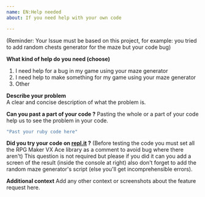 ```yaml
---
name: EN:Help needed
about: If you need help with your own code

---
```


(Reminder: Your Issue must be based on this project, for example: you tried to add random chests generator for the maze but your code bug)  
  
**What kind of help do you need (choose)**  
1. I need help for a bug in my game using your maze generator  
2. I need help to make something for my game using your maze generator  
3. Other  
  
**Describe your problem**  
A clear and concise description of what the problem is.  

**Can you past a part of your code ?**
Pasting the whole or a part of your code help us to see the problem in your code.
```ruby
"Past your ruby code here"
```

**Did you try your code on [repl.it](https://repl.it/repls/KnottyMountainousNumbers) ?**
(Before testing the code you must set all the RPG Maker VX Ace library as a comment to avoid bug where there aren't)
This question is not required but please if you did it can you add a screen of the result (inside the console at right) also don't forget to add the random maze generator's script (else you'll get incomprehensible errors).

**Additional context**
Add any other context or screenshots about the feature request here.
